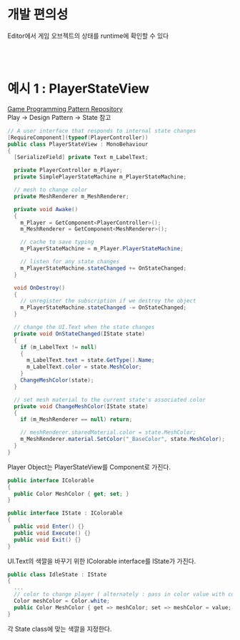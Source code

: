 # 개발 편의성

Editor에서 게임 오브젝트의 상태를 runtime에 확인할 수 있다<br>

<br>
<br>

# 예시 1 : PlayerStateView
[Game Programming Pattern Repository](https://github.com/hwalang/Game-Programming-Pattern-For-Unity.git)<br>
Play -> Design Pattern -> State 참고<br>

```c#
// A user interface that responds to internal state changes
[RequireComponent](typeof(PlayerController))
public class PlayerStateView : MonoBehaviour
{
  [SerializeField] private Text m_LabelText;

  private PlayerController m_Player;
  private SimplePlayerStateMachine m_PlayerStateMachine;

  // mesh to change color
  private MeshRenderer m_MeshRenderer;

  private void Awake()
  {
    m_Player = GetComponent<PlayerController>();
    m_MeshRenderer = GetComponent<MeshRenderer>();

    // cache to save typing
    m_PlayerStateMachine = m_Player.PlayerStateMachine;

    // listen for any state changes
    m_PlayerStateMachine.stateChanged += OnStateChanged;
  }

  void OnDestroy()
  {
    // unregister the subscription if we destroy the object
    m_PlayerStateMachine.stateChanged -= OnStateChanged;
  }

  // change the UI.Text when the state changes
  private void OnStateChanged(IState state)
  {
    if (m_LabelText != null)
    {
      m_LabelText.text = state.GetType().Name;
      m_LabelText.color = state.MeshColor;
    }
    ChangeMeshColor(state);
  }

  // set mesh material to the current state's associated color
  private void ChangeMeshColor(IState state)
  {
    if (m_MeshRenderer == null) return;

    // meshRenderer.sharedMaterial.color = state.MeshColor;
    m_MeshRenderer.material.SetColor("_BaseColor", state.MeshColor);
  }
}
```
Player Object는 PlayerStateView를 Component로 가진다.<br>


```c#
public interface IColorable
{
  public Color MeshColor { get; set; }
}

public interface IState : IColorable
{
  public void Enter() {}
  public void Execute() {}
  public void Exit() {}
}
```
UI.Text의 색깔을 바꾸기 위한 IColorable interface를 IState가 가진다.<br>

```c#
public class IdleState : IState
{
  ...
  // color to change player ( alternately : pass in color value with constructor )
  Color meshColor = Color.white;
  public Color MeshColor { get => meshColor; set => meshColor = value; }
}
```
각 State class에 맞는 색깔을 지정한다.<br>